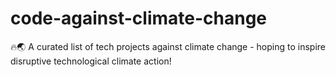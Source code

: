 # code-against-climate-change
🔥🌏 A curated list of tech projects against climate change - hoping to inspire disruptive technological climate action!
